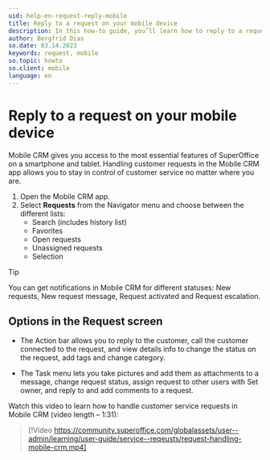 ```yaml
---
uid: help-en-request-reply-mobile
title: Reply to a request on your mobile device
description: In this how-to guide, you’ll learn how to reply to a request in Mobile CRM.
author: Bergfrid Dias
so.date: 03.14.2023
keywords: request, mobile
so.topic: howto
so.client: mobile
language: en
---
```


# Reply to a request on your mobile device

Mobile CRM gives you access to the most essential features of SuperOffice on a smartphone and tablet. Handling customer requests in the Mobile CRM app allows you to stay in control of customer service no matter where you are.

1. Open the Mobile CRM app.
1. Select **Requests** from the Navigator menu and choose between the different lists:
    * Search (includes history list)
    * Favorites
    * Open requests
    * Unassigned requests
    * Selection

> [!TIP]
> You can get notifications in Mobile CRM for different statuses: New requests, New request message, Request activated and Request escalation.

## Options in the Request screen

* The Action bar allows you to reply to the customer, call the customer connected to the request, and view details info to change the status on the request, add tags and change category.

* The Task menu lets you take pictures and add them as attachments to a message, change request status, assign request to other users with Set owner, and reply to and add comments to a request.

Watch this video to learn how to handle customer service requests in Mobile CRM (video length – 1:31):

<!-- markdownlint-disable-next-line MD034 DOCSMD007 -->
> [!Video https://community.superoffice.com/globalassets/user--admin/learning/user-guide/service--reqeusts/request-handling-mobile-crm.mp4]

<!-- Referenced links -->

<!-- Referenced images -->
